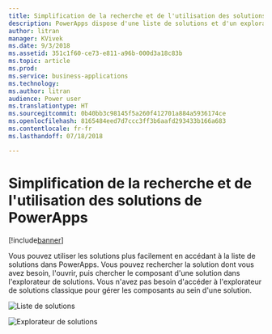 ```yaml
---
title: Simplification de la recherche et de l'utilisation des solutions de PowerApps
description: PowerApps dispose d'une liste de solutions et d'un explorateur de solutions.
author: litran
manager: KVivek
ms.date: 9/3/2018
ms.assetid: 351c1f60-ce73-e811-a96b-000d3a18c83b
ms.topic: article
ms.prod: 
ms.service: business-applications
ms.technology: 
ms.author: litran
audience: Power user
ms.translationtype: HT
ms.sourcegitcommit: 0b40bb3c98145f5a260f412701a884a5936174ce
ms.openlocfilehash: 8165484eed7d7ccc3ff3b6aafd293433b166a683
ms.contentlocale: fr-fr
ms.lasthandoff: 07/18/2018

---
```

# <a name="easier-to-find-and-work-with-solutions-from-powerapps"></a>Simplification de la recherche et de l'utilisation des solutions de PowerApps


[!include[banner](../../includes/banner.md)]

Vous pouvez utiliser les solutions plus facilement en accédant à la liste de solutions dans PowerApps. Vous pouvez rechercher la solution dont vous avez besoin, l'ouvrir, puis chercher le composant d'une solution dans l'explorateur de solutions. Vous n'avez pas besoin d'accéder à l'explorateur de solutions classique pour gérer les composants au sein d'une solution.

![Liste de solutions](media/solution-list.png  "Liste de solutions")

![Explorateur de solutions](media/solution-explorer.png  "Explorateur de solutions")



